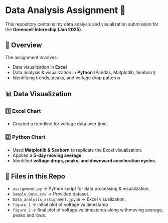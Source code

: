 # Data Analysis Assignment 🚀

This repository contains my data analysis and visualization submission for the **Greencell Internship (Jan 2025)**. 

## 📌 Overview
The assignment involves:
- Data visualization in **Excel**
- Data analysis & visualization in **Python** (Pandas, Matplotlib, Seaborn)
- Identifying trends, peaks, and voltage drop patterns

## 📊 Data Visualization
### **1️⃣ Excel Chart**
- Created a trendline for voltage data over time.

### **2️⃣ Python Chart**
- Used **Matplotlib & Seaborn** to replicate the Excel visualization.
- Applied a **5-day moving average**.
- Identified **voltage drops, peaks, and downward acceleration cycles**.

## 📂 Files in this Repo
- `assignment.py` → Python script for data processing & visualization.
- `Sample_Data.csv` → Provided dataset.
- `Data_analysis_assignment.jpynb` → Excel visualization.
- `figure_1` → initial plot of voltage vs timestamp
- `figure_2` → final plot of voltage vs timestamp along withmoving average, peaks and lows.

